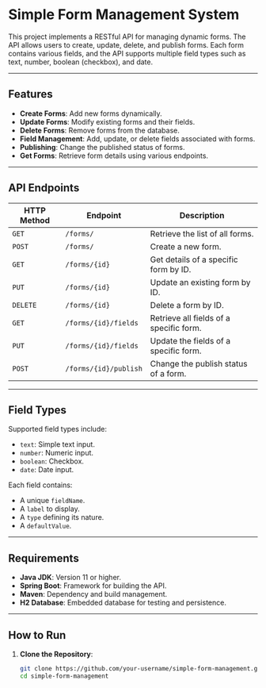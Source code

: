 
# Simple Form Management System

This project implements a RESTful API for managing dynamic forms. The API allows users to create, update, delete, and publish forms. Each form contains various fields, and the API supports multiple field types such as text, number, boolean (checkbox), and date.

---

## Features

- **Create Forms**: Add new forms dynamically.
- **Update Forms**: Modify existing forms and their fields.
- **Delete Forms**: Remove forms from the database.
- **Field Management**: Add, update, or delete fields associated with forms.
- **Publishing**: Change the published status of forms.
- **Get Forms**: Retrieve form details using various endpoints.

---

## API Endpoints

| HTTP Method | Endpoint                  | Description                                     |
|-------------|---------------------------|-------------------------------------------------|
| `GET`       | `/forms/`                 | Retrieve the list of all forms.                |
| `POST`      | `/forms/`                 | Create a new form.                             |
| `GET`       | `/forms/{id}`             | Get details of a specific form by ID.          |
| `PUT`       | `/forms/{id}`             | Update an existing form by ID.                 |
| `DELETE`    | `/forms/{id}`             | Delete a form by ID.                           |
| `GET`       | `/forms/{id}/fields`      | Retrieve all fields of a specific form.        |
| `PUT`       | `/forms/{id}/fields`      | Update the fields of a specific form.          |
| `POST`      | `/forms/{id}/publish`     | Change the publish status of a form.           |

---

## Field Types

Supported field types include:
- `text`: Simple text input.
- `number`: Numeric input.
- `boolean`: Checkbox.
- `date`: Date input.

Each field contains:
- A unique `fieldName`.
- A `label` to display.
- A `type` defining its nature.
- A `defaultValue`.

---

## Requirements

- **Java JDK**: Version 11 or higher.
- **Spring Boot**: Framework for building the API.
- **Maven**: Dependency and build management.
- **H2 Database**: Embedded database for testing and persistence.

---

## How to Run

1. **Clone the Repository**:
   ```bash
   git clone https://github.com/your-username/simple-form-management.git
   cd simple-form-management
